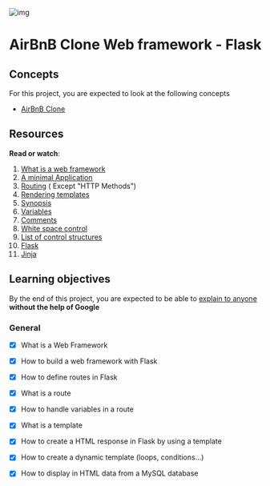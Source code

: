 ![img](https://assets.imaginablefutures.com/media/images/ALX_Logo.max-200x150.png)

# AirBnB Clone Web framework - Flask

## Concepts
For this project, you are expected to look at the following concepts
- [AirBnB Clone](https://intranet.alxswe.com/concepts/74)

## Resources
__Read or watch__:
1. [What is a web framework](https://intelegain-technologies.medium.com/what-are-web-frameworks-and-why-you-need-them-c4e8806bd0fb)
2. [A minimal Application](https://flask.palletsprojects.com/en/1.0.x/quickstart/#a-minimal-application)
3. [Routing](https://flask.palletsprojects.com/en/1.0.x/quickstart/#routing) ( Except "HTTP Methods")
4. [Rendering templates](https://flask.palletsprojects.com/en/1.0.x/quickstart/#rendering-templates)
5. [Synopsis](https://jinja.palletsprojects.com/en/2.9.x/templates/#synopsis)
6. [Variables](https://jinja.palletsprojects.com/en/2.9.x/templates/#variables)
7. [Comments](https://jinja.palletsprojects.com/en/2.9.x/templates/#list-of-control-structures)
8. [White space control](https://palletsprojects.com/p/flask/)
9. [List of control structures](https://jinja.palletsprojects.com/en/2.9.x/templates/#list-of-control-structures)
10. [Flask](https://palletsprojects.com/p/flask/)
11. [Jinja](https://jinja.palletsprojects.com/en/2.9.x/templates/)

## Learning objectives
By the end of this project, you are expected to be able to [explain to anyone]() __without the help of Google__

### General

* [X] What is a Web Framework
* [X] How to build a web framework with Flask
* [X] How to define routes in Flask
* [X] What is a route
* [X]  How to handle variables in a route
* [X] What is a template
* [X] How to create a HTML response in Flask by using a template
* [X] How to create a dynamic template (loops, conditions…)
* [X] How to display in HTML data from a MySQL database


